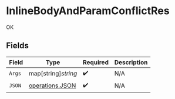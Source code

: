 # InlineBodyAndParamConflictRes

OK


## Fields

| Field                                              | Type                                               | Required                                           | Description                                        |
| -------------------------------------------------- | -------------------------------------------------- | -------------------------------------------------- | -------------------------------------------------- |
| `Args`                                             | map[string]*string*                                | :heavy_check_mark:                                 | N/A                                                |
| `JSON`                                             | [operations.JSON](../../models/operations/json.md) | :heavy_check_mark:                                 | N/A                                                |